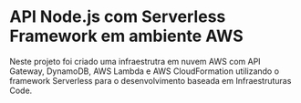 
# API Node.js com Serverless Framework em ambiente AWS
 
Neste projeto foi criado uma infraestrutra em nuvem AWS com API Gateway, DynamoDB, AWS Lambda e AWS CloudFormation utilizando o framework Serverless para o desenvolvimento baseada em Infraestruturas Code.




